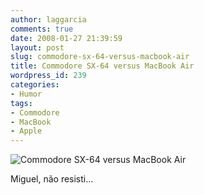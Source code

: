 ```yaml
---
author: laggarcia
comments: true
date: 2008-01-27 21:39:59
layout: post
slug: commodore-sx-64-versus-macbook-air
title: Commodore SX-64 versus MacBook Air
wordpress_id: 239
categories:
- Humor
tags:
- Commodore
- MacBook
- Apple
---
```


![Commodore SX-64 versus MacBook Air]({{BASE_PATH}}/images/2008-01-27-commodore-sx-64-versus-macbook-air/macbookcommodorecompare.jpg)

Miguel, não resisti...
